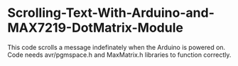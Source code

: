 # Scrolling-Text-With-Arduino-and-MAX7219-DotMatrix-Module
This code scrolls a message indefinately when the Arduino is powered on.
Code needs avr/pgmspace.h and MaxMatrix.h libraries to function correctly.
